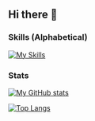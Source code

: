 ## Hi there 👋

### Skills (Alphabetical)
[![My Skills](https://skillicons.dev/icons?i=astro,cloudflare,css,githubactions,go,html,nextjs,nodejs,postgres,prisma,react,remix,tailwind,ts,workers)](https://skillicons.dev)

### Stats

[![My GitHub stats](https://github-readme-stats.vercel.app/api?username=msisdev)](https://github.com/anuraghazra/github-readme-stats)

[![Top Langs](https://github-readme-stats.vercel.app/api/top-langs/?username=msisdev&layout=donut&size_weight=0.5&count_weight=0.5&langs_count=20)](https://github.com/anuraghazra/github-readme-stats)
